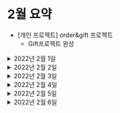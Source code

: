 # 2월 요약
- [개인 프로젝트] order&gift 프로젝트
  - Gift프로젝트 완성


<details> <summary>2022년 2월 1일</summary>

## 회사 업무

## 개인 공부
- [PS] python
  - 구현 문제 1문제  
- [개인플젝] order-and-gift-project
  - Gift 프로젝트 
    - Gift 서비스 - 선물하기 수락 상태로 변경 API
    - Gift 서비스 - 선물하기 조회 API 
    - Readme 정리 
    - 스프링 카프카와 코루틴 연동이 안되는 현상 정리
 
   
</details>

<details> <summary>2022년 2월 2일</summary>

## 회사 업무

## 개인 공부
- [PS] python
  - 구현 문제 1문제
- [kubernetes] 클라우드 네이티브를 위한 쿠버네티스 실전 프로젝트 
  - Chapter1 (0% -> 100%)
  - Chapter2 (0% -> 50%)


</details>

<details> <summary>2022년 2월 3일</summary>

## 회사 업무
- qa4 환경구축
  - application-qa4.properties 작성 마무리 (DB정보 등 기입 ) 후 검토
  - bamboo - deployment projects 생성
    - api
  - QA4 api 배포 -> 오류생겨서 전체적으로 검토
- 코드리뷰
  - ITSMCHG-6426 refactoring orderAdditionalInfo
  - ITSMCHG-6425 산재보험금 조회 API
  - ITSMCHG-6373 [배민1] 오더에 배정된 기사의 수행중인 오더 수 조회 api 추가
  - ITSMCHG-6125 [배민1] 배달할수있는 지점 찾기 api 추가
  - ITSMCHG-6375 mcash_transfer_subsets 삭제 프로시져 호출 및 일차감 시작 전 validation 추가

## 개인 공부
- [PS] python
  - 구현 문제 1문제
- [Java] 자바 플레이그라운드 with TDD, 클린코드 
  - 숫자야구게임 - 단위테스트
    - Chapter0 (0% -> 100%)
    - Chapter1 (0% -> 100%)


</details>

<details> <summary>2022년 2월 4일</summary>

## 회사 업무
- qa4 환경구축
  - QA4 api 배포 -> 오류생겨서 전체적으로 검토
- 코드리뷰
  - ITSMCHG-6373 [배민1] 오더에 배정된 기사의 수행중인 오더 수 조회 api 추가
  - ITSMCHG-5727 M캐시 대량이체 메인카테고리 오더아이디 추가
  - ITSMCHG-6384 지점 보험/정산 정보 추가

## 개인 공부
- [PS] python
  - dfs 문제 1문제

</details>

<details> <summary>2022년 2월 5일</summary>

## 회사 업무

## 개인 공부
- [PS] python, java 
  - dfs 문제 1문제

</details>

<details> <summary>2022년 2월 6일</summary>

## 회사 업무

## 개인 공부
- [PS] python, java 
  - dfs 문제 4문제

</details>